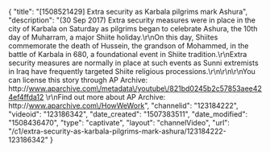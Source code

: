 {
    "title": "[1508521429] Extra security as Karbala pilgrims mark Ashura",
    "description": "(30 Sep 2017) Extra security measures were in place in the city of Karbala on Saturday as pilgrims began to celebrate Ashura, the 10th day of Muharram, a major Shiite holiday.\r\nOn this day, Shiites commemorate the death of Hussein, the grandson of Mohammed, in the battle of Karbala in 680, a foundational event in Shiite tradition.\r\nExtra security measures are normally in place at such events as Sunni extremists in Iraq have frequently targeted Shiite religious processions.\r\n\r\n\r\nYou can license this story through AP Archive: http:\/\/www.aparchive.com\/metadata\/youtube\/821bd0245b2c57853aee424ef4ffda12 \r\nFind out more about AP Archive: http:\/\/www.aparchive.com\/HowWeWork",
    "channelid": "123184222",
    "videoid": "123186342",
    "date_created": "1507383511",
    "date_modified": "1508436470",
    "type": "captivate",
    "layout": "channelVideo",
    "url": "\/c1\/extra-security-as-karbala-pilgrims-mark-ashura\/123184222-123186342"
}